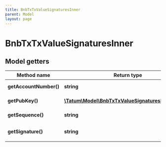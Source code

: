 ```yaml
---
title: BnbTxTxValueSignaturesInner
parent: Model
layout: page
---
```


# BnbTxTxValueSignaturesInner

## Model getters

Method name | Return type | Description | Notes
------------ | ------------- | ------------- | -------------
**getAccountNumber()** | **string** |  <br>Example: `14` | [optional]
**getPubKey()** | [**\Tatum\Model\BnbTxTxValueSignaturesInnerPubKey**](../BnbTxTxValueSignaturesInnerPubKey) |  <br>Example: `null` | [optional]
**getSequence()** | **string** |  <br>Example: `47816` | [optional]
**getSignature()** | **string** |  <br>Example: `VhewxOCPucjrtrpRbQMbl05i5MyJMrw12nUJ4ATssB1qvCqIO2+Fgqa/WTHaYpkhjJuIbpK620e0zpIQ56a5nw==` | [optional]

